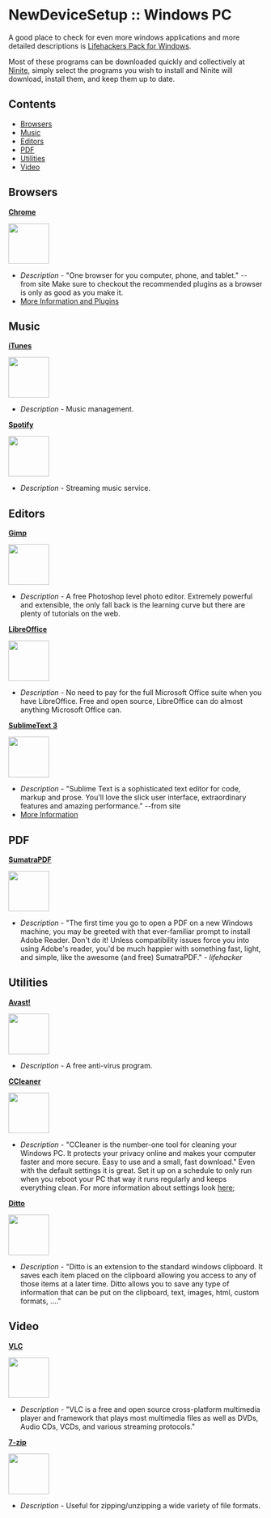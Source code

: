NewDeviceSetup :: Windows PC
==================

A good place to check for even more windows applications and more detailed descriptions is [Lifehackers Pack for Windows](http://lifehacker.com/lifehacker-pack-for-windows-our-list-of-the-best-windo-787533613).

Most of these programs can be downloaded quickly and collectively at [Ninite](https://ninite.com/), simply select the programs you wish to install and Ninite will download, install them, and keep them up to date.

## Contents

- [Browsers](#browsers)
- [Music](#music)
- [Editors](#editors)
- [PDF](#pdf)
- [Utilities](#utilities)
- [Video](#video)


## Browsers

**[Chrome](https://www.google.com/intl/en_us/chrome/browser/)**

<img src="http://cnet1.cbsistatic.com/hub/i/2011/03/16/c7675aa8-fdba-11e2-8c7c-d4ae52e62bcc/1264abab866fd3930a8b419d21d1cff1/Chrome-logo-2011-03-16.jpg" width="80px" height="80px"/>

- *Description* - "One browser for you computer, phone, and tablet." -- from site  Make sure to checkout the recommended plugins as a browser is only as good as you make it.
- [More Information and Plugins](https://github.com/philosowaffle/NewDeviceSetup/tree/master/Mac/Chrome)

## Music

**[iTunes](https://www.apple.com/itunes/)**

<img src="http://www.technobuffalo.com/wp-content/uploads/2012/11/itunes_image2.png" width="80px" height="80px"/>

- *Description* - Music management.


**[Spotify](https://www.spotify.com/us/)**

<img src="https://lh4.ggpht.com/NjSeU8ya6h8cNL6JntWZqhlkmAHKcy0vJmxDBqF0x_y4izs6skpxg6a4TRsf3Jza7kk=w300" width="80px" height="80px"/>

- *Description* - Streaming music service.

## Editors

**[Gimp](http://www.gimp.org/)**

<img src="http://upload.wikimedia.org/wikipedia/commons/thumb/4/45/The_GIMP_icon_-_gnome.svg/200px-The_GIMP_icon_-_gnome.svg.png" width="80px" height="80px"/>

- *Description* - A free Photoshop level photo editor.  Extremely powerful and extensible, the only fall back is the learning curve but there are plenty of tutorials on the web.

**[LibreOffice](http://www.libreoffice.org/)**

<img src="http://www.libreoffice.org/themes/libreofficenew/img/logo.png" width="80px" height="80px"/>

- *Description* - No need to pay for the full Microsoft Office suite when you have LibreOffice.  Free and open source, LibreOffice can do almost anything Microsoft Office can.

**[SublimeText 3](http://www.sublimetext.com/)**

<img src="https://encrypted-tbn1.gstatic.com/images?q=tbn:ANd9GcRfspw8inn2WLO1WeqZZPE_DK0ldt8rtEP0OSlIp-PjetLjtcb_Ltd-BhJr" width="80px" height="80px"/>

- *Description* - "Sublime Text is a sophisticated text editor for code, markup and prose.
You'll love the slick user interface, extraordinary features and amazing performance." --from site
- [More Information](https://github.com/philosowaffle/NewDeviceSetup/tree/master/Windows/SublimeText%203)

## PDF

**[SumatraPDF](http://blog.kowalczyk.info/software/sumatrapdf/free-pdf-reader.html)**

<img src="http://screenshots.en.sftcdn.net/en/scrn/60000/60399/sumatra-pdf-03-538x535.png" width="80px" height="80px"/>

- *Description* - "The first time you go to open a PDF on a new Windows machine, you may be greeted with that ever-familiar prompt to install Adobe Reader. Don't do it! Unless compatibility issues force you into using Adobe's reader, you'd be much happier with something fast, light, and simple, like the awesome (and free) SumatraPDF." - *lifehacker*


## Utilities

**[Avast!](http://www.avast.com/index-win)**

<img src="http://static.avast.com/9/web/i/avast-antivirus-logo.jpg" width="80px" height="80px"/>

- *Description* - A free anti-virus program.

**[CCleaner](http://www.piriform.com/ccleaner)**

<img src="https://lh6.ggpht.com/1uP34Naqah1KernqdkYAiyWAnYkDUKGn6PBuwdpFhxUu3QYdPkT2E0zR1S8SCtAd-L4=w300" width="80px" height="80px"/>

- *Description* - "CCleaner is the number-one tool for cleaning your Windows PC. It protects your privacy online and makes your computer faster and more secure. Easy to use and a small, fast download."  Even with the default settings it is great.  Set it up on a schedule to only run when you reboot your PC that way it runs regularly and keeps everything clean. For more information about settings look [here](https://www.piriform.com/docs/ccleaner/ccleaner-settings);

**[Ditto](http://ditto-cp.sourceforge.net/)**

<img src="http://www.ricksdailytips.com/wp-content/uploads/2012/12/ditto.gif" width="80px" height="80px"/>

- *Description* - "Ditto is an extension to the standard windows clipboard. It saves each item placed on the clipboard allowing you access to any of those items at a later time. Ditto allows you to save any type of information that can be put on the clipboard, text, images, html, custom formats, ...."

## Video

**[VLC](http://www.videolan.org/)**

<img src="http://images.videolan.org/images/largeVLC.png" width="80px" height="80px"/>

- *Description* - "VLC is a free and open source cross-platform multimedia player and framework that plays most multimedia files as well as DVDs, Audio CDs, VCDs, and various streaming protocols."

**[7-zip](http://www.7-zip.org/)**

<img src="http://www.7-zip.org/7ziplogo.png" width="80px" height="80px"/>

- *Description* - Useful for zipping/unzipping a wide variety of file formats.


